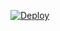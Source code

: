 [![Deploy](https://www.herokucdn.com/deploy/button.svg)](https://heroku.com/deploy?template=https://github.com/Personal4Account/In778s)



